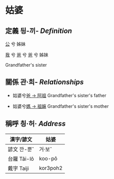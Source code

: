 # 姑婆
## 定義 딍-끼- _Definition_
[公](member8.md) 兮 姊妹

[我](member1.md) 兮 [爸](member2.md) 兮 [爸](member8.md) 兮 姊妹

Grandfather's sister

## 關係 관·희- _Relationships_

- 姑婆兮[爸 → 阿祖](member29.md) Grandfather's sister's father

- 姑婆兮[媽 → 祖嫲](member30.md) Grandfather's sister's mother



## 稱呼 칑·허· _Address_

漢字/諺文 | 姑婆
--- | ---
諺文 깐-뿐ˆ | 거·보ˆ
台羅 Tâi-lô | koo-pô
戴字 Taiji | kor3poh2


